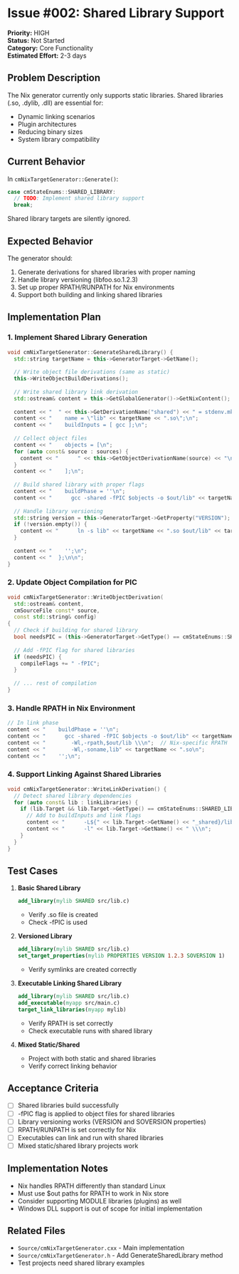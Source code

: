 # Issue #002: Shared Library Support

**Priority:** HIGH  
**Status:** Not Started  
**Category:** Core Functionality  
**Estimated Effort:** 2-3 days

## Problem Description

The Nix generator currently only supports static libraries. Shared libraries (.so, .dylib, .dll) are essential for:
- Dynamic linking scenarios
- Plugin architectures
- Reducing binary sizes
- System library compatibility

## Current Behavior

In `cmNixTargetGenerator::Generate()`:
```cpp
case cmStateEnums::SHARED_LIBRARY:
  // TODO: Implement shared library support
  break;
```

Shared library targets are silently ignored.

## Expected Behavior

The generator should:
1. Generate derivations for shared libraries with proper naming
2. Handle library versioning (libfoo.so.1.2.3)
3. Set up proper RPATH/RUNPATH for Nix environments
4. Support both building and linking shared libraries

## Implementation Plan

### 1. Implement Shared Library Generation
```cpp
void cmNixTargetGenerator::GenerateSharedLibrary() {
  std::string targetName = this->GeneratorTarget->GetName();
  
  // Write object file derivations (same as static)
  this->WriteObjectBuildDerivations();
  
  // Write shared library link derivation
  std::ostream& content = this->GetGlobalGenerator()->GetNixContent();
  
  content << "  " << this->GetDerivationName("shared") << " = stdenv.mkDerivation {\n";
  content << "    name = \"lib" << targetName << ".so\";\n";
  content << "    buildInputs = [ gcc ];\n";
  
  // Collect object files
  content << "    objects = [\n";
  for (auto const& source : sources) {
    content << "      " << this->GetObjectDerivationName(source) << "\n";
  }
  content << "    ];\n";
  
  // Build shared library with proper flags
  content << "    buildPhase = ''\n";
  content << "      gcc -shared -fPIC $objects -o $out/lib" << targetName << ".so\n";
  
  // Handle library versioning
  std::string version = this->GeneratorTarget->GetProperty("VERSION");
  if (!version.empty()) {
    content << "      ln -s lib" << targetName << ".so $out/lib" << targetName << ".so." << version << "\n";
  }
  
  content << "    '';\n";
  content << "  };\n\n";
}
```

### 2. Update Object Compilation for PIC
```cpp
void cmNixTargetGenerator::WriteObjectDerivation(
  std::ostream& content,
  cmSourceFile const* source,
  const std::string& config)
{
  // Check if building for shared library
  bool needsPIC = (this->GeneratorTarget->GetType() == cmStateEnums::SHARED_LIBRARY);
  
  // Add -fPIC flag for shared libraries
  if (needsPIC) {
    compileFlags += " -fPIC";
  }
  
  // ... rest of compilation
}
```

### 3. Handle RPATH in Nix Environment
```cpp
// In link phase
content << "    buildPhase = ''\n";
content << "      gcc -shared -fPIC $objects -o $out/lib" << targetName << ".so \\\n";
content << "        -Wl,-rpath,$out/lib \\\n";  // Nix-specific RPATH
content << "        -Wl,-soname,lib" << targetName << ".so\n";
content << "    '';\n";
```

### 4. Support Linking Against Shared Libraries
```cpp
void cmNixTargetGenerator::WriteLinkDerivation() {
  // Detect shared library dependencies
  for (auto const& lib : linkLibraries) {
    if (lib.Target && lib.Target->GetType() == cmStateEnums::SHARED_LIBRARY) {
      // Add to buildInputs and link flags
      content << "      -L${" << lib.Target->GetName() << "_shared}/lib \\\n";
      content << "      -l" << lib.Target->GetName() << " \\\n";
    }
  }
}
```

## Test Cases

1. **Basic Shared Library**
   ```cmake
   add_library(mylib SHARED src/lib.c)
   ```
   - Verify .so file is created
   - Check -fPIC is used

2. **Versioned Library**
   ```cmake
   add_library(mylib SHARED src/lib.c)
   set_target_properties(mylib PROPERTIES VERSION 1.2.3 SOVERSION 1)
   ```
   - Verify symlinks are created correctly

3. **Executable Linking Shared Library**
   ```cmake
   add_library(mylib SHARED src/lib.c)
   add_executable(myapp src/main.c)
   target_link_libraries(myapp mylib)
   ```
   - Verify RPATH is set correctly
   - Check executable runs with shared library

4. **Mixed Static/Shared**
   - Project with both static and shared libraries
   - Verify correct linking behavior

## Acceptance Criteria

- [ ] Shared libraries build successfully
- [ ] -fPIC flag is applied to object files for shared libraries
- [ ] Library versioning works (VERSION and SOVERSION properties)
- [ ] RPATH/RUNPATH is set correctly for Nix
- [ ] Executables can link and run with shared libraries
- [ ] Mixed static/shared library projects work

## Implementation Notes

- Nix handles RPATH differently than standard Linux
- Must use $out paths for RPATH to work in Nix store
- Consider supporting MODULE libraries (plugins) as well
- Windows DLL support is out of scope for initial implementation

## Related Files

- `Source/cmNixTargetGenerator.cxx` - Main implementation
- `Source/cmNixTargetGenerator.h` - Add GenerateSharedLibrary method
- Test projects need shared library examples